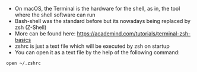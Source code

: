 - On macOS, the Terminal is the hardware for the shell, as in, the tool where the shell software can run
- Bash-shell was the standard before but its nowadays being replaced by zsh (Z-Shell)
- More can be found here:
	https://academind.com/tutorials/terminal-zsh-basics
- zshrc is just a text file which will be executed by zsh on startup
- You can open it as a text file by the help of the following command:
```
open ~/.zshrc
```
